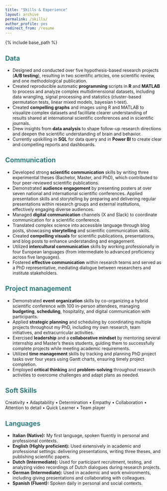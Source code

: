 ```yaml
---
title: "Skills & Experience"
layout: archive
permalink: /skills/
author_profile: yes
redirect_from: /resume
---
```


{% include base_path %}

## <span style="color: #307D7E"> **Data**  </span> 

* Designed and conducted over five hypothesis-based research projects (**A/B testing**), resulting in two scientific articles, one scientific review, and one methodological publication.
* Created reproducible automatic **programming** scripts in **R** and **MATLAB** to process and analyze complex multidimensional datasets, including data wrangling, signal processing and statistics (cluster-based permutation tests, linear mixed models, bayesian t-test). 
* Created **compelling graphs** and images using R and MATLAB to visualize complex datasets and facilitate clearer understanding of results shared at international scientific conferences and in scientific journals.
* Drew insights from **data analysis** to shape follow-up research directions and deepen the scientific understanding of brain and behavior.
* Currently upskilling in **SQL** for data query and in **Power BI** to create clear and compelling reports and dashboards.


## <span style="color: #307D7E"> **Communication**  </span> 

* Developed strong **scientific communication** skills by writing three experimental theses (Bachelor, Master, and PhD), which contributed to four peer-reviewed scientific publications.
* Demonstrated **audience engagement** by presenting posters at over seven national and international scientific conferences.
Applied presentation skills and storytelling by preparing and delivering regular presentations within research groups and external institutions, effectively engaging diverse audiences.
* Managed **digital communication** channels (X and Slack) to coordinate communication for a scientific conference.
* Translated complex science into accessible language through blog posts, showcasing **storytelling** and scientific communication skills.
* Created **compelling visuals** for scientific publications, presentations, and blog posts to enhance understanding and engagement.
* Utilized **intercultural communication** skills by working professionally in four European languages (from intermediate to advanced proficiency across five languages).
* Fostered **effective communication** within research teams and served as a PhD representative, mediating dialogue between researchers and institute stakeholders.


## <span style="color: #307D7E"> **Project management**  </span> 

* Demonstrated **event organization** skills by co-organizing a hybrid scientific conference with 100 in-person attendees, managing **budgeting**, **scheduling**, hospitality, and digital communication with participants.
* Applied **strategic planning** and scheduling by coordinating multiple projects throughout my PhD, including my own research, team initiatives, and extracurricular activities.
* Exercised **leadership** and a **collaborative mindset** by mentoring several internship and Master’s thesis students, guiding them to successfully complete projects while meeting academic requirements.
* Utilized **time management** skills by tracking and planning PhD project tasks over four years using Gantt charts, ensuring timely project completion.
* Employed **critical thinking** and **problem-solving** throughout research activities to overcome challenges and adapt plans as needed.


## <span style="color: #307D7E"> **Soft Skills**  </span> 

Creativity • Adaptability • Determination • Empathy • Collaboration • Attention to detail • Quick Learner • Team player


## <span style="color: #307D7E"> **Languages**  </span> 
* **Italian (Native):** My first language, spoken fluently in personal and professional contexts.
* **English (Highly proficient):** Used extensively in academic and professional settings: delivering presentations, writing three theses, and publishing scientific papers.
* **Dutch (Intermediate):** Used for participant recruitment, testing, and analyzing video recordings of Dutch dialogues during research projects.
* **German (Intermediate):** Used in academic and work environments, including giving presentations and collaborating with colleagues.
* **Spanish (Fluent):** Spoken daily in personal and social contexts.



 


